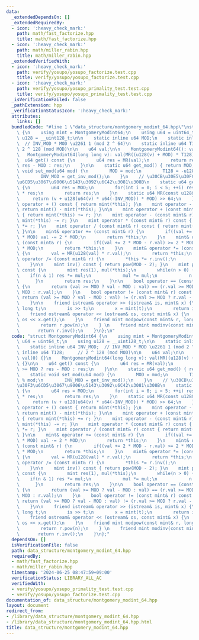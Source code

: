 ```yaml
---
data:
  _extendedDependsOn: []
  _extendedRequiredBy:
  - icon: ':heavy_check_mark:'
    path: math/fast_factorize.hpp
    title: math/fast_factorize.hpp
  - icon: ':heavy_check_mark:'
    path: math/miller_rabin.hpp
    title: math/miller_rabin.hpp
  _extendedVerifiedWith:
  - icon: ':heavy_check_mark:'
    path: verify/yosupo/yosupo_factorize.test.cpp
    title: verify/yosupo/yosupo_factorize.test.cpp
  - icon: ':heavy_check_mark:'
    path: verify/yosupo/yosupo_primality_test.test.cpp
    title: verify/yosupo/yosupo_primality_test.test.cpp
  _isVerificationFailed: false
  _pathExtension: hpp
  _verificationStatusIcon: ':heavy_check_mark:'
  attributes:
    links: []
  bundledCode: "#line 1 \"data_structure/montgomery_modint_64.hpp\"\nstruct MontgomeryModint64\
    \ {\n    using mint = MontgomeryModint64;\n    using u64 = uint64_t;\n    using\
    \ u128 = __uint128_t;\n\n    static inline u64 MOD;\n    static inline u64 INV_MOD;\
    \  // INV_MOD * MOD \u2261 1 (mod 2 ^ 64)\n    static inline u64 T128;     //\
    \ 2 ^ 128 (mod MOD)\n\n    u64 val;\n\n    MontgomeryModint64(): val(0) {}\n \
    \   MontgomeryModint64(long long v): val(MR((u128(v) + MOD) * T128)) {}\n\n  \
    \  u64 get() const {\n        u64 res = MR(val);\n        return res >= MOD ?\
    \ res - MOD : res;\n    }\n\n    static u64 get_mod() { return MOD; }\n    static\
    \ void set_mod(u64 mod) {\n        MOD = mod;\n        T128 = -u128(mod) % mod;\n\
    \        INV_MOD = get_inv_mod();\n    }\n    // \u30CB\u30E5\u30FC\u30C8\u30F3\
    \u6CD5\u3067\u9006\u5143\u3092\u6C42\u3081\u308B\n    static u64 get_inv_mod()\
    \ {\n        u64 res = MOD;\n        for(int i = 0; i < 5; ++i) res *= 2 - MOD\
    \ * res;\n        return res;\n    }\n    static u64 MR(const u128& v) {\n   \
    \     return (v + u128(u64(v) * u64(-INV_MOD)) * MOD) >> 64;\n    }\n\n    mint\
    \ operator + () const { return mint(*this); }\n    mint operator - () const {\
    \ return mint() - mint(*this); }\n\n    mint operator + (const mint& r) const\
    \ { return mint(*this) += r; }\n    mint operator - (const mint& r) const { return\
    \ mint(*this) -= r; }\n    mint operator * (const mint& r) const { return mint(*this)\
    \ *= r; }\n    mint operator / (const mint& r) const { return mint(*this) /= r;\
    \ }\n\n    mint& operator += (const mint& r) {\n        if((val += r.val) >= 2\
    \ * MOD) val -= 2 * MOD;\n        return *this;\n    }\n    mint& operator -=\
    \ (const mint& r) {\n        if((val += 2 * MOD - r.val) >= 2 * MOD) val -= 2\
    \ * MOD;\n        return *this;\n    }\n    mint& operator *= (const mint& r)\
    \ {\n        val = MR(u128(val) * r.val);\n        return *this;\n    }\n    mint&\
    \ operator /= (const mint& r) {\n        *this *= r.inv();\n        return *this;\n\
    \    }\n\n    mint inv() const { return pow(MOD - 2); }\n    mint pow(u128 n)\
    \ const {\n        mint res(1), mul(*this);\n        while(n > 0) {\n        \
    \    if(n & 1) res *= mul;\n            mul *= mul;\n            n >>= 1;\n  \
    \      }\n        return res;\n    }\n\n    bool operator == (const mint& r) const\
    \ {\n        return (val >= MOD ? val - MOD : val) == (r.val >= MOD ? r.val -\
    \ MOD : r.val);\n    }\n    bool operator != (const mint& r) const {\n       \
    \ return (val >= MOD ? val - MOD : val) != (r.val >= MOD ? r.val - MOD : r.val);\n\
    \    }\n\n    friend istream& operator >> (istream& is, mint& x) {\n        long\
    \ long t;\n        is >> t;\n        x = mint(t);\n        return is;\n    }\n\
    \    friend ostream& operator << (ostream& os, const mint& x) {\n        return\
    \ os << x.get();\n    }\n    friend mint modpow(const mint& r, long long n) {\n\
    \        return r.pow(n);\n    } \n    friend mint modinv(const mint& r) {\n \
    \       return r.inv();\n    }\n};\n"
  code: "struct MontgomeryModint64 {\n    using mint = MontgomeryModint64;\n    using\
    \ u64 = uint64_t;\n    using u128 = __uint128_t;\n\n    static inline u64 MOD;\n\
    \    static inline u64 INV_MOD;  // INV_MOD * MOD \u2261 1 (mod 2 ^ 64)\n    static\
    \ inline u64 T128;     // 2 ^ 128 (mod MOD)\n\n    u64 val;\n\n    MontgomeryModint64():\
    \ val(0) {}\n    MontgomeryModint64(long long v): val(MR((u128(v) + MOD) * T128))\
    \ {}\n\n    u64 get() const {\n        u64 res = MR(val);\n        return res\
    \ >= MOD ? res - MOD : res;\n    }\n\n    static u64 get_mod() { return MOD; }\n\
    \    static void set_mod(u64 mod) {\n        MOD = mod;\n        T128 = -u128(mod)\
    \ % mod;\n        INV_MOD = get_inv_mod();\n    }\n    // \u30CB\u30E5\u30FC\u30C8\
    \u30F3\u6CD5\u3067\u9006\u5143\u3092\u6C42\u3081\u308B\n    static u64 get_inv_mod()\
    \ {\n        u64 res = MOD;\n        for(int i = 0; i < 5; ++i) res *= 2 - MOD\
    \ * res;\n        return res;\n    }\n    static u64 MR(const u128& v) {\n   \
    \     return (v + u128(u64(v) * u64(-INV_MOD)) * MOD) >> 64;\n    }\n\n    mint\
    \ operator + () const { return mint(*this); }\n    mint operator - () const {\
    \ return mint() - mint(*this); }\n\n    mint operator + (const mint& r) const\
    \ { return mint(*this) += r; }\n    mint operator - (const mint& r) const { return\
    \ mint(*this) -= r; }\n    mint operator * (const mint& r) const { return mint(*this)\
    \ *= r; }\n    mint operator / (const mint& r) const { return mint(*this) /= r;\
    \ }\n\n    mint& operator += (const mint& r) {\n        if((val += r.val) >= 2\
    \ * MOD) val -= 2 * MOD;\n        return *this;\n    }\n    mint& operator -=\
    \ (const mint& r) {\n        if((val += 2 * MOD - r.val) >= 2 * MOD) val -= 2\
    \ * MOD;\n        return *this;\n    }\n    mint& operator *= (const mint& r)\
    \ {\n        val = MR(u128(val) * r.val);\n        return *this;\n    }\n    mint&\
    \ operator /= (const mint& r) {\n        *this *= r.inv();\n        return *this;\n\
    \    }\n\n    mint inv() const { return pow(MOD - 2); }\n    mint pow(u128 n)\
    \ const {\n        mint res(1), mul(*this);\n        while(n > 0) {\n        \
    \    if(n & 1) res *= mul;\n            mul *= mul;\n            n >>= 1;\n  \
    \      }\n        return res;\n    }\n\n    bool operator == (const mint& r) const\
    \ {\n        return (val >= MOD ? val - MOD : val) == (r.val >= MOD ? r.val -\
    \ MOD : r.val);\n    }\n    bool operator != (const mint& r) const {\n       \
    \ return (val >= MOD ? val - MOD : val) != (r.val >= MOD ? r.val - MOD : r.val);\n\
    \    }\n\n    friend istream& operator >> (istream& is, mint& x) {\n        long\
    \ long t;\n        is >> t;\n        x = mint(t);\n        return is;\n    }\n\
    \    friend ostream& operator << (ostream& os, const mint& x) {\n        return\
    \ os << x.get();\n    }\n    friend mint modpow(const mint& r, long long n) {\n\
    \        return r.pow(n);\n    } \n    friend mint modinv(const mint& r) {\n \
    \       return r.inv();\n    }\n};"
  dependsOn: []
  isVerificationFile: false
  path: data_structure/montgomery_modint_64.hpp
  requiredBy:
  - math/fast_factorize.hpp
  - math/miller_rabin.hpp
  timestamp: '2024-06-25 08:47:59+09:00'
  verificationStatus: LIBRARY_ALL_AC
  verifiedWith:
  - verify/yosupo/yosupo_primality_test.test.cpp
  - verify/yosupo/yosupo_factorize.test.cpp
documentation_of: data_structure/montgomery_modint_64.hpp
layout: document
redirect_from:
- /library/data_structure/montgomery_modint_64.hpp
- /library/data_structure/montgomery_modint_64.hpp.html
title: data_structure/montgomery_modint_64.hpp
---
```

